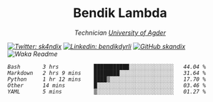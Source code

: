 <h1 align="center"> Bendik Lambda </h1>
<p align="center"><em>Technician <a href="http://www.uia.no">University of Agder</a></p>



[![Twitter: sk4ndix](https://img.shields.io/twitter/follow/sk4ndix?style=social)](https://twitter.com/sk4ndix)
[![Linkedin: bendikdyrli](https://img.shields.io/badge/-bendikdyrli-blue?style=flat-square&logo=Linkedin&logoColor=white&link=https://www.linkedin.com/in/bendikdyrli/)](https://www.linkedin.com/in/bendikdyrli/)
[![GitHub skandix](https://img.shields.io/github/followers/skandix?label=follow&style=social)](https://github.com/skandix)
![Waka Readme](https://github.com/skandix/skandix/workflows/Waka%20Readme/badge.svg)


<!--START_SECTION:waka-->
```text
Bash       3 hrs           ███████████░░░░░░░░░░░░░░   44.04 % 
Markdown   2 hrs 9 mins    ████████░░░░░░░░░░░░░░░░░   31.64 % 
Python     1 hr 12 mins    ████▒░░░░░░░░░░░░░░░░░░░░   17.70 % 
Other      14 mins         █░░░░░░░░░░░░░░░░░░░░░░░░   03.46 % 
YAML       5 mins          ▒░░░░░░░░░░░░░░░░░░░░░░░░   01.27 % 
```
<!--END_SECTION:waka-->
